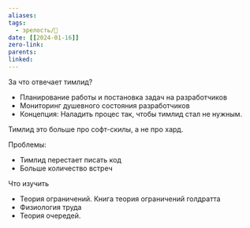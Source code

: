 ```yaml
---
aliases: 
tags:
  - зрелость/🌱
date: [[2024-01-16]]
zero-link: 
parents: 
linked:
---
```


За что отвечает тимлид?
- Планирование работы и постановка задач на разработчиков
- Мониторинг душевного состояния разработчиков
- Концепция: Наладить процес так, чтобы тимлид стал не нужным.

Тимлид это больше про софт-скилы, а не про хард.

Проблемы:
- Тимлид перестает писать код
- Больше количество встреч

Что изучить
- Теория ограничений. Книга теория ограничений голдратта
- Физиология труда
- Теория очередей.